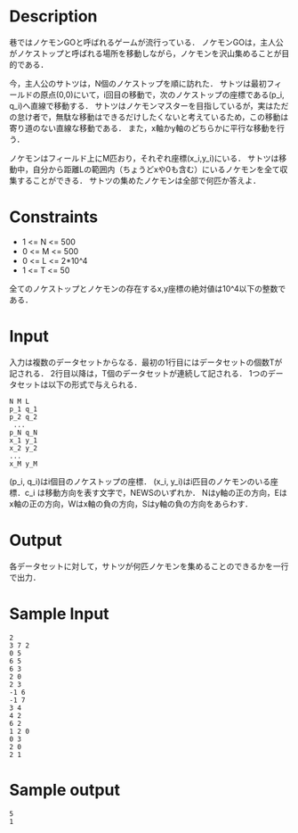 # Description
巷ではノケモンGOと呼ばれるゲームが流行っている．
ノケモンGOは，主人公がノケストップと呼ばれる場所を移動しながら，ノケモンを沢山集めることが目的である．

今，主人公のサトツは，N個のノケストップを順に訪れた．
サトツは最初フィールドの原点(0,0)にいて，i回目の移動で，次のノケストップの座標である(p_i, q_i)へ直線で移動する．
サトツはノケモンマスターを目指しているが，実はただの怠け者で，無駄な移動はできるだけしたくないと考えているため，この移動は寄り道のない直線な移動である．
また，x軸かy軸のどちらかに平行な移動を行う．

ノケモンはフィールド上にM匹おり，それぞれ座標(x_i,y_i)にいる．
サトツは移動中，自分から距離Lの範囲内（ちょうどxや0も含む）にいるノケモンを全て収集することができる．
サトツの集めたノケモンは全部で何匹か答えよ．

# Constraints
* 1 <= N <= 500
* 0 <= M <= 500
* 0 <= L <= 2*10^4
* 1 <= T <= 50

全てのノケストップとノケモンの存在するx,y座標の絶対値は10^4以下の整数である．

# Input
入力は複数のデータセットからなる．最初の1行目にはデータセットの個数Tが記される．
2行目以降は，T個のデータセットが連続して記される．
1つのデータセットは以下の形式で与えられる．

```
N M L
p_1 q_1
p_2 q_2
 ... 
p_N q_N
x_1 y_1
x_2 y_2
...
x_M y_M
```

(p_i, q_i)はi個目のノケストップの座標．
(x_i, y_i)はi匹目のノケモンのいる座標．c_i は移動方向を表す文字で，NEWSのいずれか．
Nはy軸の正の方向，Eはx軸の正の方向，Wはx軸の負の方向，Sはy軸の負の方向をあらわす．

# Output
各データセットに対して，サトツが何匹ノケモンを集めることのできるかを一行で出力．

# Sample Input
```
2
3 7 2
0 5
6 5
6 3
2 0
2 3
-1 6
-1 7
3 4
4 2
6 2
1 2 0
0 3
2 0
2 1
```

# Sample output
```
5
1
```

